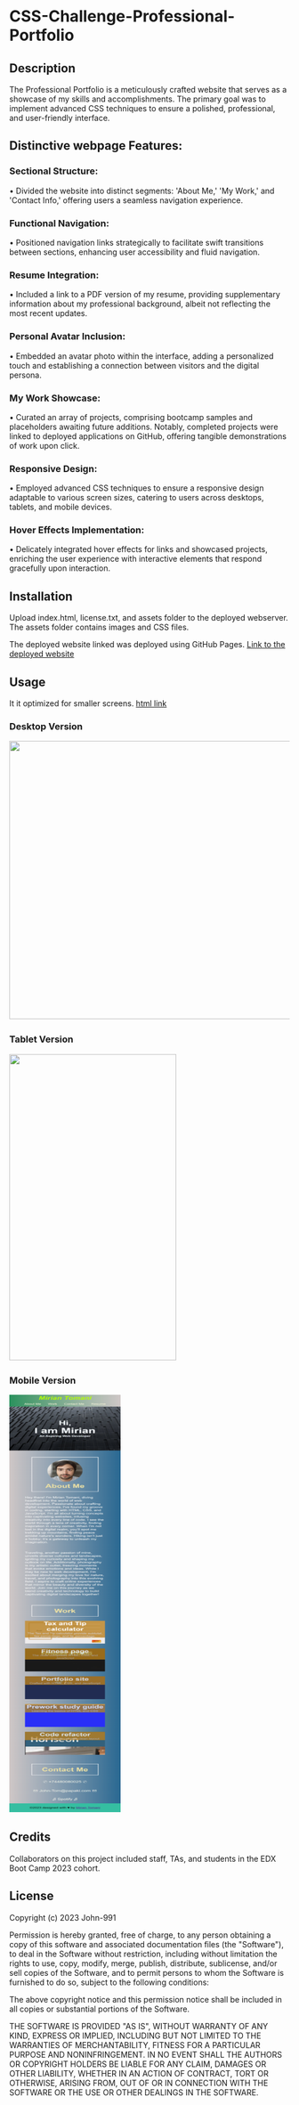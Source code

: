 # CSS-Challenge-Professional-Portfolio

## Description
The Professional Portfolio is a meticulously crafted website that serves as a showcase of my skills and accomplishments. The primary goal was to implement advanced CSS techniques to ensure a polished, professional, and user-friendly interface.

## Distinctive webpage Features:

###  Sectional Structure:

• Divided the website into distinct segments: 'About Me,' 'My Work,' and 'Contact Info,' offering users a seamless navigation experience.

###  Functional Navigation:

• Positioned navigation links strategically to facilitate swift transitions between sections, enhancing user accessibility and fluid navigation.

###  Resume Integration:

• Included a link to a PDF version of my resume, providing supplementary information about my professional background, albeit not reflecting the most recent updates.

###  Personal Avatar Inclusion:

• Embedded an avatar photo within the interface, adding a personalized touch and establishing a connection between visitors and the digital persona.

###  My Work Showcase:

• Curated an array of projects, comprising bootcamp samples and placeholders awaiting future additions. Notably, completed projects were linked to deployed applications on GitHub, offering tangible demonstrations of work upon click.

###  Responsive Design:

• Employed advanced CSS techniques to ensure a responsive design adaptable to various screen sizes, catering to users across desktops, tablets, and mobile devices.

###  Hover Effects Implementation:

• Delicately integrated hover effects for links and showcased projects, enriching the user experience with interactive elements that respond gracefully upon interaction.


## Installation

Upload index.html, license.txt, and assets folder to the deployed webserver. The assets folder contains images and CSS files.

The deployed website linked was deployed using GitHub Pages.
[Link to the deployed website](https://john-991.github.io/CSS-Challenge-Professional-Portfolio/)

## Usage 

It it optimized for smaller screens.
[html link](index.html)

### Desktop Version
<img src="starter/images/Desktop.png" width="600" height="500">

### Tablet Version
<img src="starter/images/Tablet.png" width="300" height="550">

### Mobile Version
<img src="starter/images/Mobile.png" width="200" height="750">


## Credits

Collaborators on this project included staff, TAs, and students in the EDX Boot Camp 2023 cohort. 

## License

Copyright (c) 2023 John-991

Permission is hereby granted, free of charge, to any person obtaining a copy
of this software and associated documentation files (the "Software"), to deal
in the Software without restriction, including without limitation the rights
to use, copy, modify, merge, publish, distribute, sublicense, and/or sell
copies of the Software, and to permit persons to whom the Software is
furnished to do so, subject to the following conditions:

The above copyright notice and this permission notice shall be included in all
copies or substantial portions of the Software.

THE SOFTWARE IS PROVIDED "AS IS", WITHOUT WARRANTY OF ANY KIND, EXPRESS OR
IMPLIED, INCLUDING BUT NOT LIMITED TO THE WARRANTIES OF MERCHANTABILITY,
FITNESS FOR A PARTICULAR PURPOSE AND NONINFRINGEMENT. IN NO EVENT SHALL THE
AUTHORS OR COPYRIGHT HOLDERS BE LIABLE FOR ANY CLAIM, DAMAGES OR OTHER
LIABILITY, WHETHER IN AN ACTION OF CONTRACT, TORT OR OTHERWISE, ARISING FROM,
OUT OF OR IN CONNECTION WITH THE SOFTWARE OR THE USE OR OTHER DEALINGS IN THE
SOFTWARE.
